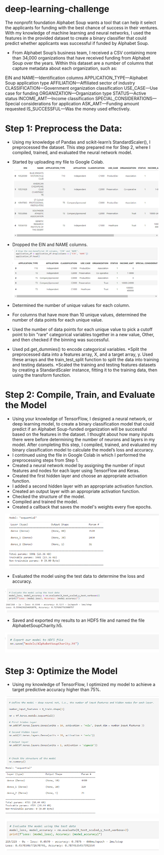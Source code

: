 # deep-learning-challenge

The nonprofit foundation Alphabet Soup wants a tool that can help it select the applicants for funding with the best chance of success in their ventures. With my knowledge of machine learning and neural networks, I used the features in the provided dataset to create a binary classifier that could predict whether applicants was successful if funded by Alphabet Soup.

* From Alphabet Soup’s business team, I received a CSV containing more than 34,000 organizations that have received funding from Alphabet Soup over the years. Within this dataset are a number of columns that capture metadata about each organization, such as:

EIN and NAME—Identification columns
APPLICATION_TYPE—Alphabet Soup application type
AFFILIATION—Affiliated sector of industry
CLASSIFICATION—Government organization classification
USE_CASE—Use case for funding
ORGANIZATION—Organization type
STATUS—Active status
INCOME_AMT—Income classification
SPECIAL_CONSIDERATIONS—Special considerations for application
ASK_AMT—Funding amount requested
IS_SUCCESSFUL—Was the money used effectively.


# Step 1: Preprocess the Data:

* Using my knowledge of Pandas and scikit-learn’s StandardScaler(), I preprocessed the dataset. This step prepared me for Step 2, where I  compiled, trained, and evaluated the neural network model.

* Started by uploading my file to Google Colab.
![Alt text](<Screenshot 2023-10-21 060227.png>)

* Dropped the EIN and NAME columns.
![Alt text](<Screenshot 2023-10-21 060406.png>)


* Determined the number of unique values for each column.
* For columns that have more than 10 unique values, determined the number of data points for each unique value.
* Used the number of data points for each unique value to pick a cutoff point to bin "rare" categorical variables together in a new value, Other, and then checked if the binning was successful.
* Used pd.get_dummies() to encode categorical variables.
*Split the preprocessed data into a features array, X, and a target array, y. Used these arrays and the train_test_split function to split the data into training and testing datasets.
*Scaled the training and testing features datasets by creating a StandardScaler instance, fitting it to the training data, then using the transform function.


# Step 2: Compile, Train, and Evaluate the Model

* Using your knowledge of TensorFlow, I  designed a neural network, or deep learning model, to create a binary classification model that could predict if an Alphabet Soup-funded organization will be successful based on the features in the dataset. I thought about how many inputs there were before determining the number of neurons and layers in my model. After completing this step, I  compiled, trained, and evaluated my binary classification model to calculate the model’s loss and accuracy.
* I continued using the file in Google Colab in which I performed the preprocessing steps from Step 1.
* Created a neural network model by assigning the number of input features and nodes for each layer using TensorFlow and Keras.
* Created the first hidden layer and choose an appropriate activation function.
* I added a second hidden layer with an appropriate activation function.
* Created an output layer with an appropriate activation function.
* Checked the structure of the model.
* Compiled and trained the model.
* Created a callback that saves the model's weights every five epochs.

![Alt text](<Screenshot 2023-10-21 060933.png>)


* Evaluated the model using the test data to determine the loss and accuracy.

![Alt text](<Screenshot 2023-10-21 061526-1.png>)

* Saved and exported my results to an HDF5 file and named the file AlphabetSoupCharity.h5.

![Alt text](<Screenshot 2023-10-21 062552.png>)


# Step 3: Optimize the Model

* Using my knowledge of TensorFlow, I  optimized my model to achieve a target predictive accuracy higher than 75%.

![Alt text](<Screenshot 2023-10-21 062825.png>)

![Alt text](<Screenshot 2023-10-21 063038.png>)